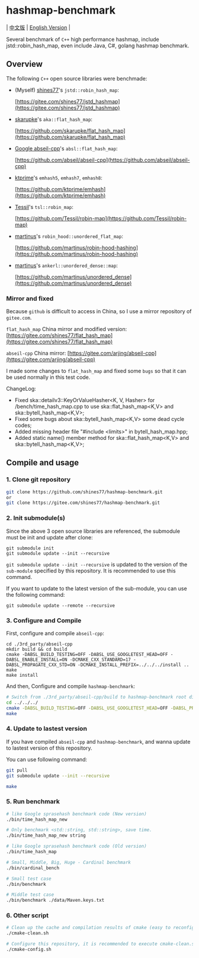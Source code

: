 # hashmap-benchmark

| [中文版](./README.md) | [English Version](./README.en.md) |

Several benchmark of `C++` high performance hashmap, include jstd::robin_hash_map, even include Java, C#, golang hashmap benchmark.

## Overview

The following `C++` open source libraries were benchmade:

* (Myself) [shines77](https://github.com/shines77)'s `jstd::robin_hash_map`:

    [https://gitee.com/shines77/jstd_hashmap](https://gitee.com/shines77/jstd_hashmap)

* [skarupke](https://github.com/skarupke)'s `aka::flat_hash_map`:

    [https://github.com/skarupke/flat_hash_map](https://github.com/skarupke/flat_hash_map)

* [Google abseil-cpp](https://github.com/abseil)'s `absl::flat_hash_map`:

    [https://github.com/abseil/abseil-cpp](https://github.com/abseil/abseil-cpp)

* [ktprime](https://github.com/ktprime)'s `emhash5`, `emhash7`, `emhash8`:

    [https://github.com/ktprime/emhash](https://github.com/ktprime/emhash)

* [Tessil](https://github.com/Tessil)'s `tsl::robin_map`:

    [https://github.com/Tessil/robin-map](https://github.com/Tessil/robin-map)

* [martinus](https://github.com/martinus)'s `robin_hood::unordered_flat_map`:

    [https://github.com/martinus/robin-hood-hashing](https://github.com/martinus/robin-hood-hashing)

* [martinus](https://github.com/martinus)'s `ankerl::unordered_dense::map`:

    [https://github.com/martinus/unordered_dense](https://github.com/martinus/unordered_dense)

### Mirror and fixed

Because `github` is difficult to access in China, so I use a mirror repository of `gitee.com`.

`flat_hash_map` China mirror and modified version: [https://gitee.com/shines77/flat_hash_map](https://gitee.com/shines77/flat_hash_map)

`abseil-cpp` China mirror: [https://gitee.com/arjing/abseil-cpp](https://gitee.com/arjing/abseil-cpp)

I made some changes to `flat_hash_map` and fixed some `bugs` so that it can be used normally in this test code.

ChangeLog:

* Fixed ska::detailv3::KeyOrValueHasher<K, V, Hasher> for /bench/time_hash_map.cpp to use ska::flat_hash_map<K,V> and ska::bytell_hash_map<K,V>;
* Fixed some bugs about ska::bytell_hash_map<K,V> some dead cycle codes;
* Added missing header file "#include \<limits\>" in bytell_hash_map.hpp;
* Added static name() member method for ska::flat_hash_map<K,V> and ska::bytell_hash_map<K,V>;

## Compile and usage

### 1. Clone git repository

```bash
git clone https://github.com/shines77/hashmap-benchmark.git
or
git clone https://gitee.com/shines77/hashmap-benchmark.git
```

### 2. Init submodule(s)

Since the above 3 open source libraries are referenced, the submodule must be init and update after clone:

```shell
git submodule init
git submodule update --init --recursive
```

`git submodule update --init --recursive` is updated to the version of the `sub-module` specified by this repository. It is recommended to use this command.

If you want to update to the latest version of the sub-module, you can use the following command:

```shell
git submodule update --remote --recursive
```

### 3. Configure and Compile

First, configure and compile `abseil-cpp`:

```shell
cd ./3rd_party/abseil-cpp
mkdir build && cd build
cmake -DABSL_BUILD_TESTING=OFF -DABSL_USE_GOOGLETEST_HEAD=OFF -DABSL_ENABLE_INSTALL=ON -DCMAKE_CXX_STANDARD=17 -DABSL_PROPAGATE_CXX_STD=ON -DCMAKE_INSTALL_PREFIX=../../../install ..
make
make install
```

And then, Configure and compile `hashmap-benchmark`:

```bash
# Switch from ./3rd_party/abseil-cpp/build to hashmap-benchmark root dir
cd ../../../
cmake -DABSL_BUILD_TESTING=OFF -DABSL_USE_GOOGLETEST_HEAD=OFF -DABSL_PROPAGATE_CXX_STD=ON -DCMAKE_PREFIX_PATH=./install .
make
```

### 4. Update to lastest version

If you have compiled `abseil-cpp` and `hashmap-benchmark`, and wanna update to lastest version of this repository.

You can use following command:

```bash
git pull
git submodule update --init --recursive

make
```

### 5. Run benchmark

```bash
# like Google sprasehash benchmark code (New version)
./bin/time_hash_map_new

# Only benchmark <std::string, std::string>, save time.
./bin/time_hash_map_new string

# like Google sprasehash benchmark code (Old version)
./bin/time_hash_map

# Small, Middle, Big, Huge - Cardinal benchmark
./bin/cardinal_bench

# Small test case
./bin/benchmark

# Middle test case
./bin/benchmark ./data/Maven.keys.txt
```

### 6. Other script

```bash
# Clean up the cache and compilation results of cmake (easy to reconfigure and compile)
./cmake-clean.sh

# Configure this repository, it is recommended to execute cmake-clean.sh first
./cmake-config.sh
```
